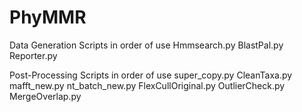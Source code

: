 # PhyMMR

Data Generation Scripts in order of use
Hmmsearch.py
BlastPal.py
Reporter.py

Post-Processing Scripts in order of use
super_copy.py
CleanTaxa.py
mafft_new.py
nt_batch_new.py
FlexCullOriginal.py
OutlierCheck.py
MergeOverlap.py

